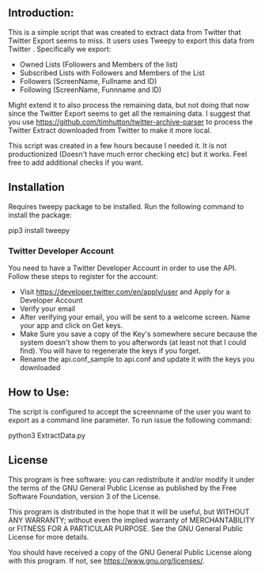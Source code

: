 ## Introduction:

This is a simple script that was created to extract data from Twitter that Twitter Export seems to miss. It users uses Tweepy to export this data from Twitter . Specifically we export:

* Owned Lists (Followers and Members of the list)
* Subscribed Lists with Followers and Members of the List
* Followers (ScreenName, Fullname and ID)
* Following (ScreenName, Funnname and ID)

Might extend it to also process the remaining data, but not doing that now since the Twitter Export seems to get all the remaining data. I suggest that you use https://github.com/timhutton/twitter-archive-parser to process the Twitter Extract downloaded from Twitter to make it more local. 

This script was created in a few hours because I needed it. It is not productionized (Doesn't have much error checking etc) but it works. Feel free to add additional checks if you want. 

## Installation

Requires tweepy package to be installed. Run the following command to install the package:

pip3 install tweepy

### Twitter Developer Account

You need to have a Twitter Developer Account in order to use the API. Follow these steps to register for the account:

- Visit https://developer.twitter.com/en/apply/user and Apply for a Developer Account
- Verify your email
- After verifying your email, you will be sent to a welcome screen. Name your app and click on Get keys.
- Make Sure you save a copy of the Key's somewhere secure because the system doesn't show them to you afterwords (at least not that I could find). You will have to regenerate the keys if you forget.
- Rename the api.conf_sample to api.conf and update it with the keys you downloaded 

## How to Use:

The script is configured to accept the screenname of the user you want to export as a command line parameter. To run issue the following command:

python3 ExtractData.py

## License

This program is free software: you can redistribute it and/or modify
it under the terms of the GNU General Public License as published by
the Free Software Foundation, version 3 of the License.

This program is distributed in the hope that it will be useful,
but WITHOUT ANY WARRANTY; without even the implied warranty of
MERCHANTABILITY or FITNESS FOR A PARTICULAR PURPOSE.  See the
GNU General Public License for more details.

You should have received a copy of the GNU General Public License
along with this program.  If not, see <https://www.gnu.org/licenses/>.

